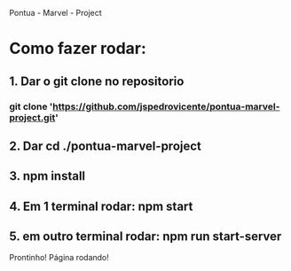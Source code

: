 Pontua - Marvel - Project


# Como fazer rodar:

##  1. Dar o git clone no repositorio

### git clone 'https://github.com/jspedrovicente/pontua-marvel-project.git' 

## 2. Dar cd ./pontua-marvel-project

## 3. npm install

## 4. Em 1 terminal rodar: npm start
## 5. em outro terminal rodar: npm run start-server

Prontinho! Página rodando!
